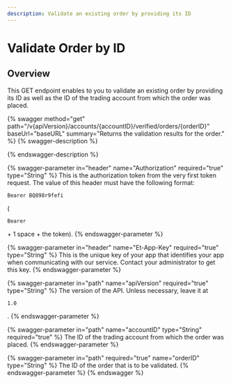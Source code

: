```yaml
---
description: Validate an existing order by providing its ID
---
```


# Validate Order by ID

## Overview

This GET endpoint enables to you to validate an existing order by providing its ID as well as the ID of the trading account from which the order was placed.

{% swagger method="get" path="/v{apiVersion}/accounts/{accountID}/verified/orders/{orderID}" baseUrl="baseURL" summary="Returns the validation results for the order." %}
{% swagger-description %}

{% endswagger-description %}

{% swagger-parameter in="header" name="Authorization" required="true" type="String" %}
This is the authorization token from the very first token request. The value of this header must have the following format: 

`Bearer BQ898r9fefi`

 (

`Bearer`

 \+ 1 space + the token).
{% endswagger-parameter %}

{% swagger-parameter in="header" name="Et-App-Key" required="true" type="String" %}
This is the unique key of your app that identifies your app when communicating with our service. Contact your administrator to get this key.
{% endswagger-parameter %}

{% swagger-parameter in="path" name="apiVersion" required="true" type="String" %}
The version of the API. Unless necessary, leave it at 

`1.0`

.
{% endswagger-parameter %}

{% swagger-parameter in="path" name="accountID" type="String" required="true" %}
The ID of the trading account from which the order was placed.
{% endswagger-parameter %}

{% swagger-parameter in="path" required="true" name="orderID" type="String" %}
The ID of the order that is to be validated.
{% endswagger-parameter %}
{% endswagger %}
